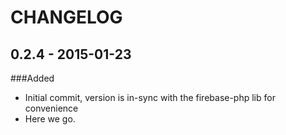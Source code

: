 # CHANGELOG

## 0.2.4 - 2015-01-23

###Added
* Initial commit, version is in-sync with the firebase-php lib for convenience
* Here we go.

